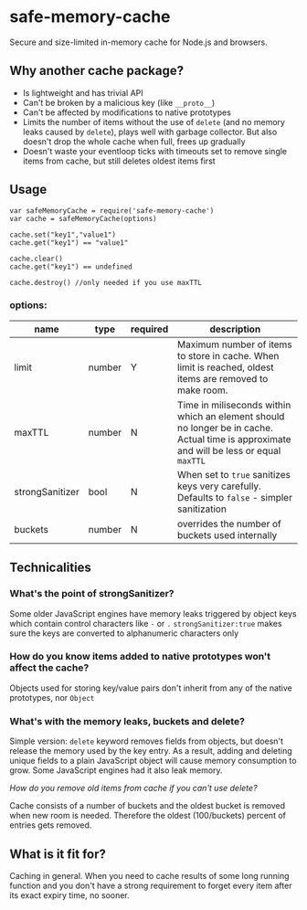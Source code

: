 # safe-memory-cache
Secure and size-limited in-memory cache for Node.js and browsers.

## Why another cache package?

- Is lightweight and has trivial API
- Can't be broken by a malicious key (like `__proto__`)
- Can't be affected by modifications to native prototypes
- Limits the number of items without the use of `delete` (and no memory leaks caused by `delete`), plays well with garbage collector. But also doesn't drop the whole cache when full, frees up gradually
- Doesn't waste your eventloop ticks with timeouts set to remove single items from cache, but still deletes oldest items first

## Usage

```
var safeMemoryCache = require('safe-memory-cache')
var cache = safeMemoryCache(options)

cache.set("key1","value1")
cache.get("key1") == "value1"

cache.clear()
cache.get("key1") == undefined

cache.destroy() //only needed if you use maxTTL
```

### options:

name | type | required | description
 --- | --- | --- | ---
 limit | number | Y | Maximum number of items to store in cache. When limit is reached, oldest items are removed to make room.
 maxTTL | number | N | Time in miliseconds within which an element should no longer be in cache. Actual time is approximate and will be less or equal `maxTTL`
 strongSanitizer | bool | N | When set to `true` sanitizes keys very carefully. Defaults to `false` - simpler sanitization
 buckets | number| N | overrides the number of buckets used internally

## Technicalities

### What's the point of strongSanitizer?

Some older JavaScript engines have memory leaks triggered by object keys which contain control characters like `-` or `.`
`strongSanitizer:true` makes sure the keys are converted to alphanumeric characters only

### How do you know items added to native prototypes won't affect the cache?

Objects used for storing key/value pairs don't inherit from any of the native prototypes, nor `Object`

### What's with the memory leaks, buckets and delete?

Simple version: `delete` keyword removes fields from objects, but doesn't release the memory used by the key entry. As a result, adding and deleting unique fields to a plain JavaScript object will cause memory consumption to grow. Some JavaScript engines had it also leak memory.

*How do you remove old items from cache if you can't use delete?*

Cache consists of a number of buckets and the oldest bucket is removed when new room is needed. Therefore the oldest (100/buckets) percent of entries gets removed.

## What is it fit for?

Caching in general. When you need to cache results of some long running function and you don't have a strong requirement to forget every item after its exact expiry time, no sooner.
